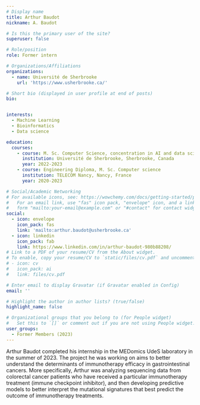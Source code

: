 ```yaml
---
# Display name
title: Arthur Baudot
nickname: A. Baudot

# Is this the primary user of the site?
superuser: false

# Role/position
role: Former intern

# Organizations/Affiliations
organizations:
  - name: Université de Sherbrooke
    url: 'https://www.usherbrooke.ca/'

# Short bio (displayed in user profile at end of posts)
bio: 


interests:
  - Machine Learning
  - Bioinformatics
  - Data science

education:
  courses:
    - course: M. Sc. Computer Science, concentration in AI and data science
      institution: Université de Sherbrooke, Sherbrooke, Canada
      year: 2022-2023
    - course: Engineering Diploma, M. Sc. Computer science
      institution: TELECOM Nancy, Nancy, France
      year: 2020-2023

# Social/Academic Networking
# For available icons, see: https://wowchemy.com/docs/getting-started/page-builder/#icons
#   For an email link, use "fas" icon pack, "envelope" icon, and a link in the
#   form "mailto:your-email@example.com" or "#contact" for contact widget.
social:
  - icon: envelope
    icon_pack: fas
    link: 'mailto:arthur.baudot@usherbrooke.ca'
  - icon: linkedin
    icon_pack: fab
    link: https://www.linkedin.com/in/arthur-baudot-980b88208/
# Link to a PDF of your resume/CV from the About widget.
# To enable, copy your resume/CV to `static/files/cv.pdf` and uncomment the lines below.
# - icon: cv
#   icon_pack: ai
#   link: files/cv.pdf

# Enter email to display Gravatar (if Gravatar enabled in Config)
email: ''

# Highlight the author in author lists? (true/false)
highlight_name: false

# Organizational groups that you belong to (for People widget)
#   Set this to `[]` or comment out if you are not using People widget.
user_groups:
  - Former Members (2023)
---
```


  Arthur Baudot completed his internship in the MEDomics UdeS laboratory in the summer of 2023. The project he was working on aims to better understand the determinants of immunotherapy efficacy in gastrointestinal cancers.
  More specifically, Arthur was analyzing sequencing data from colorectal cancer patients who have received a particular immunotherapy treatment (immune checkpoint inhibitor), and then developing predictive models to better interpret the mutational signatures that best predict the outcome of immunotherapy treatments.
